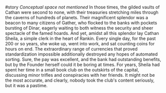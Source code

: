 #story 
*Conceptual space not mentioned*
In those times, the gilded vaults of Cathan were second to none, with their treasuries stretching miles through the caverns of hundreds of planets. Their magnificent splendor was a beacon to many citizens of Gather, who flocked to the banks with pockets bursting of Dinar, eagerly waiting to both witness the security and sheer spectacle of the famed hoards. And yet, amidst all this splendor lay Cathan Sheila, a simple clerk in the heart of Rankin. Every single day, for the past 200 or so years, she woke up, went into work, and sat counting coins for hours on end. The extraordinary range of currencies that proved standardization impossible additionally destroyed any hopes of automated sorting. Sure, the pay was excellent, and the bank had outstanding benefits, but by the Founder herself could it be boring at times. For years, Sheila had spent her time in a small book club on the outskirts of the capital, discussing minor trifles and conspiracies with her friends. It might not be the most accurate, and clearly, nobody took the club's content seriously, but it was a pastime. 